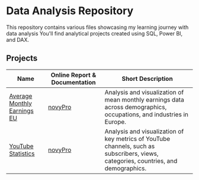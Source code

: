 # Data Analysis Repository

This repository contains various files showcasing my learning journey with data analysis You'll find analytical projects created using SQL, Power BI, and DAX.

## Projects

| Name                                | Online Report & Documentation       | Short Description                                |
| ----------------------------------- | ----------------------------------- | ------------------------------------------------ |
| [Average Monthly Earnings EU](https://github.com/kon-mat/DataAnalysis/tree/6d51c1b9020d0b3fb182988312e2851537036439/Projects/Average%20Monthly%20Earnings%20EU) | [novyPro](https://project.novypro.com/xQN3nA) | Analysis and visualization of mean monthly earnings data across demographics, occupations, and industries in Europe. |
| [YouTube Statistics](https://www.youtube.com/watch?v=Rz-rey4Q1bw&list=LL&index=6&t=8839s) | [novyPro](https://project.novypro.com/JcZJfe) | Analysis and visualization of key metrics of YouTube channels, such as subscribers, views, categories, countries, and demographics. |
